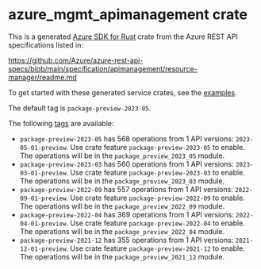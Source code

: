 # azure_mgmt_apimanagement crate

This is a generated [Azure SDK for Rust](https://github.com/Azure/azure-sdk-for-rust) crate from the Azure REST API specifications listed in:

https://github.com/Azure/azure-rest-api-specs/blob/main/specification/apimanagement/resource-manager/readme.md

To get started with these generated service crates, see the [examples](https://github.com/Azure/azure-sdk-for-rust/blob/main/services/README.md#examples).

The default tag is `package-preview-2023-05`.

The following [tags](https://github.com/Azure/azure-sdk-for-rust/blob/main/services/tags.md) are available:

- `package-preview-2023-05` has 568 operations from 1 API versions: `2023-05-01-preview`. Use crate feature `package-preview-2023-05` to enable. The operations will be in the `package_preview_2023_05` module.
- `package-preview-2023-03` has 560 operations from 1 API versions: `2023-03-01-preview`. Use crate feature `package-preview-2023-03` to enable. The operations will be in the `package_preview_2023_03` module.
- `package-preview-2022-09` has 557 operations from 1 API versions: `2022-09-01-preview`. Use crate feature `package-preview-2022-09` to enable. The operations will be in the `package_preview_2022_09` module.
- `package-preview-2022-04` has 369 operations from 1 API versions: `2022-04-01-preview`. Use crate feature `package-preview-2022-04` to enable. The operations will be in the `package_preview_2022_04` module.
- `package-preview-2021-12` has 355 operations from 1 API versions: `2021-12-01-preview`. Use crate feature `package-preview-2021-12` to enable. The operations will be in the `package_preview_2021_12` module.